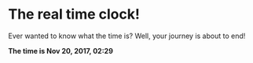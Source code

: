 # The real time clock!

Ever wanted to know what the time is? Well, your journey is about to end!

**The time is Nov 20, 2017, 02:29**